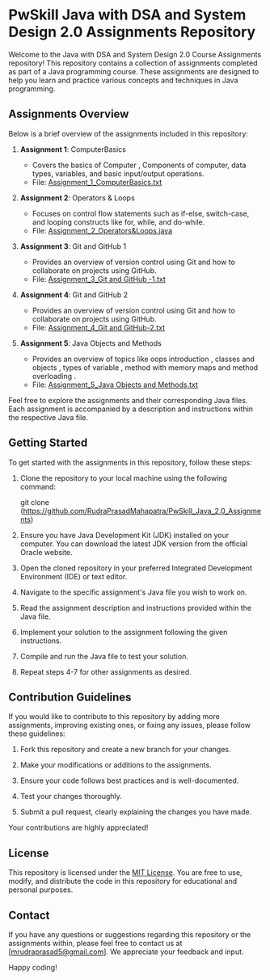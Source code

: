 # PwSkill Java with DSA and System Design 2.0 Assignments Repository

Welcome to the Java with DSA and System Design 2.0 Course Assignments repository! This repository contains a collection of assignments completed as part of a Java programming course. These assignments are designed to help you learn and practice various concepts and techniques in Java programming.

## Assignments Overview

Below is a brief overview of the assignments included in this repository:

1. **Assignment 1**: ComputerBasics
   - Covers the basics of Computer , Components of computer, data types, variables, and basic input/output operations.
   - File: [Assignment_1_ComputerBasics.txt](https://github.com/RudraPrasadMahapatra/PwSkill_Java_2.0_Assignments/blob/main/Assignment_1_ComputerBasics.txt)
2. **Assignment 2**: Operators & Loops
   - Focuses on control flow statements such as if-else, switch-case, and looping constructs like for, while, and do-while.
   - File: [Assignment_2_Operators&Loops.java](https://github.com/RudraPrasadMahapatra/PwSkill_Java_2.0_Assignments/blob/main/Assignment_2_Operators%26Loops.java)

3. **Assignment 3**: Git and GitHub 1
   - Provides an overview of version control using Git and how to collaborate on projects using GitHub.
   - File: [Assignment_3_Git and GitHub -1.txt](https://github.com/RudraPrasadMahapatra/PwSkill_Java_2.0_Assignments/blob/main/Assignment_3_Git%20and%20GitHub%20-1.txt)

4. **Assignment 4**:  Git and GitHub 2
   - Provides an overview of version control using Git and how to collaborate on projects using GitHub.
   - File: [Assignment_4_Git and GitHub-2.txt](https://github.com/RudraPrasadMahapatra/PwSkill_Java_2.0_Assignments/blob/main/Assignment_4_Git%20and%20GitHub-2.txt)

4. **Assignment 5**:  Java Objects and Methods
   - Provides an overview of topics like oops introduction , classes and objects , types of variable , method with memory maps and method overloading .
   - File: [Assignment_5_Java Objects and Methods.txt](https://github.com/RudraPrasadMahapatra/PwSkill_Java_2.0_Assignments/blob/main/Assignment_5_Java%20Objects%20and%20Methods.txt)



Feel free to explore the assignments and their corresponding Java files. Each assignment is accompanied by a description and instructions within the respective Java file.

## Getting Started

To get started with the assignments in this repository, follow these steps:

1. Clone the repository to your local machine using the following command:
   
   git clone (https://github.com/RudraPrasadMahapatra/PwSkill_Java_2.0_Assignments)
   

2. Ensure you have Java Development Kit (JDK) installed on your computer. You can download the latest JDK version from the official Oracle website.

3. Open the cloned repository in your preferred Integrated Development Environment (IDE) or text editor.

4. Navigate to the specific assignment's Java file you wish to work on.

5. Read the assignment description and instructions provided within the Java file.

6. Implement your solution to the assignment following the given instructions.

7. Compile and run the Java file to test your solution.

8. Repeat steps 4-7 for other assignments as desired.

## Contribution Guidelines

If you would like to contribute to this repository by adding more assignments, improving existing ones, or fixing any issues, please follow these guidelines:

1. Fork this repository and create a new branch for your changes.

2. Make your modifications or additions to the assignments.

3. Ensure your code follows best practices and is well-documented.

4. Test your changes thoroughly.

5. Submit a pull request, clearly explaining the changes you have made.

Your contributions are highly appreciated!

## License

This repository is licensed under the [MIT License](LICENSE). You are free to use, modify, and distribute the code in this repository for educational and personal purposes.

## Contact

If you have any questions or suggestions regarding this repository or the assignments within, please feel free to contact us at [mrudraprasad5@gmail.com]. We appreciate your feedback and input.

Happy coding!
